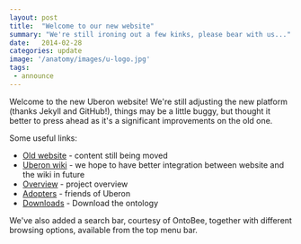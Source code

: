 ```yaml
---
layout: post
title:  "Welcome to our new website"
summary: "We're still ironing out a few kinks, please bear with us..."
date:   2014-02-28
categories: update
image: '/anatomy/images/u-logo.jpg'
tags:
 - announce
---
```


Welcome to the new Uberon website! We're still adjusting the new
platform (thanks Jekyll and GitHub!), things may be a little buggy,
but thought it better to press ahead as it's a significant
improvements on the old one.

Some useful links:

 * [Old website](http://www.obofoundry.org/wiki/index.php/UBERON:Main_Page) - content still being moved
 * [Uberon wiki](https://github.com/obophenotype/uberon/wiki/Manual) - we hope to have better integration between website and the wiki in future
 * [Overview](/anatomy/about.html) - project overview
 * [Adopters](/anatomy/about/adopters.html) - friends of Uberon
 * [Downloads](/anatomy/downloads.html) - Download the ontology

We've also added a search bar, courtesy of OntoBee, together with
different browsing options, available from the top menu bar.



 
